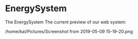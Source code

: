 # EnergySystem
The EnergySystem
The current preview of our web system:

/home/kai/Pictures/Screenshot from 2019-05-09 15-19-20.png
